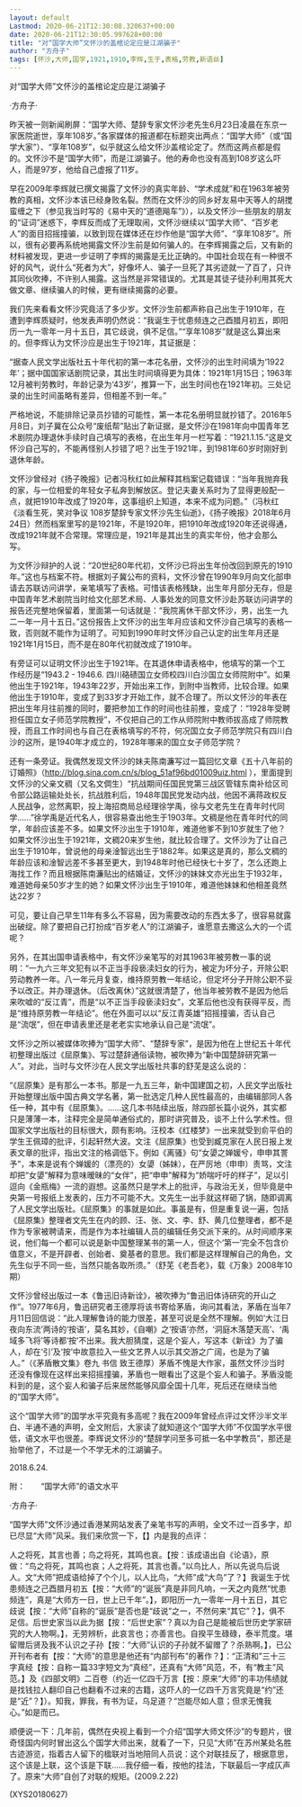 ```yaml
---
layout: default
Lastmod: 2020-06-21T12:30:08.320637+00:00
date: 2020-06-21T12:30:05.997628+00:00
title: "对“国学大师”文怀沙的盖棺论定应是江湖骗子"
author: "方舟子"
tags: [怀沙,大师,国学,1921,1910,李辉,生于,表格,劳教,新语丝]
---
```


对“国学大师”文怀沙的盖棺论定应是江湖骗子

·方舟子·

昨天被一则新闻刷屏：“国学大师、楚辞专家文怀沙老先生6月23日凌晨在东京一家医院逝世，享年108岁。”各家媒体的报道都在标题突出两点：“国学大师”（或“国学大家”）、“享年108岁”，似乎就这么给文怀沙盖棺论定了。然而这两点都是假的。文怀沙不是“国学大师”，而是江湖骗子。他的寿命也没有高到108岁这么吓人，而是97岁，他给自己虚报了11岁。

早在2009年李辉就已撰文揭露了文怀沙的真实年龄、“学术成就”和在1963年被劳教的真相，文怀沙本该已经身败名裂。然而在文怀沙的同乡好友易中天等人的胡搅蛮缠之下（参见我当时写的《易中天的“道德飚车”》），以及文怀沙一些朋友的朋友的“证词”迷惑下，李辉反而成了无理取闹，文怀沙继续以“国学大师”、“百岁老人”的面目招摇撞骗，以致到现在媒体还在炒作他是“国学大师”、“享年108岁”。所以，很有必要再系统地揭露文怀沙生前是如何骗人的。在李辉揭露之后，又有新的材料被发现，更进一步证明了李辉的揭露是无比正确的。中国社会现在有一种很不好的风气，说什么“死者为大”，好像坏人、骗子一旦死了其劣迹就一了百了，只许其同伙吹捧，不许别人揭露。这当然是非常错误的。尤其是其徒子徒孙利用其死大做文章、继续骗人的时候，更有继续揭露的必要。

我们先来看看文怀沙究竟活了多少岁。文怀沙生前都声称自己出生于1910年，在遭到李辉质疑时，他发表声明仍然说：“我诞生于忧患频连之己酉腊月初五，即阳历一九一零年一月十五日，其它歧说，俱不足信。”“享年108岁”就是这么算出来的。但李辉认为文怀沙应是出生于1921年，其证据是：

“据查人民文学出版社五十年代初的第一本花名册，文怀沙的出生时间填为‘1922年’；据中国国家话剧院记录，其出生时间填得更为具体：1921年1月15日；1963年12月被判劳教时，年龄记录为‘43岁’，推算一下，出生时间也在1921年初。三处记录的出生时间虽略有差异，但相差不到一年。”

严格地说，不能排除记录员抄错的可能性，第一本花名册明显就抄错了。2016年5月8日，刘子冀在公众号“废纸帮”贴出了新证据，是文怀沙在1981年向中国青年艺术剧院办理退休手续时自己填写的表格，在出生年月一栏写着：“1921.1.15.”这是文怀沙自己写的，不能再怪别人抄错了吧？出生于1921年，到1981年60岁时刚好到退休年龄。

文怀沙曾经对《扬子晚报》记者冯秋红如此解释其档案记载错误：“当年我抛弃我的家，与一位相爱的年轻女子私奔到解放区。登记夫妻关系时为了显得更般配一点，就把1910年改成了1920年，这事组织上知道，本来不成为问题。”（冯秋红《淡看生死，笑对争议 108岁楚辞专家文怀沙先生仙逝》，《扬子晚报》2018年6月24日）然而档案里写的是1921年，不是1920年，把1910年改成1920年还说得通，改成1921年就不合常理。常理应是，1921年是其出生的真实年份，他才会那么写。

为文怀沙辩护的人说：“20世纪80年代初，文怀沙已将出生年份改回到原先的1910年。”这也与档案不符。根据刘子冀公布的资料，文怀沙曾在1990年9月向文化部申请去苏联访问讲学，亲笔填写了表格。可惜该表格残缺，出生年月部分无存，但是中国青年艺术剧院当时给文化部艺术局、人事处发的同意文怀沙赴苏联访问讲学的报告还完整地保留着，里面第一句话就是：“我院离休干部文怀沙，男，出生一九二一年一月十五日。”这份报告上文怀沙的出生年月应该和文怀沙自己填写的表格一致，否则就不能作为证明了。可知到1990年时文怀沙自己认定的出生年月还是1921年1月15日，而不是在80年代初就改成了1910年。

有旁证可以证明文怀沙出生于1921年。在其退休申请表格中，他填写的第一个工作经历是“1943.2 - 1946.6. 四川硌碛国立女师校四川白沙国立女师院附中”。如果他出生于1921年，1943年22岁，开始出来工作，到附中当教师，比较合理。如果他出生于1910年，变成了到33岁才开始工作，就不合理了。所以文怀沙的年表在把出生年月往前推的同时，要把参加工作的时间也往前推，变成了：“1928年受聘担任国立女子师范学院教授”，不仅把自己的工作从师院附中教师拔高成了师院教授，而且工作时间也与自己在表格填写的不符，何况国立女子师范学院只有四川白沙的这所，是1940年才成立的，1928年哪来的国立女子师范学院？

还有一条旁证。我偶然发现文怀沙的妹夫陈南濂写过一篇回忆文章《五十八年前的订婚照》（http://blog.sina.com.cn/s/blog_51af96bd01009uiz.html ），里面提到文怀沙的父亲文稠（又名文倜生）“抗战期间任国民党第三战区管辖东南补给区司令部公路运输处处长，抗战胜利后，1948年国民党发动内战，他因不满蒋政权反人民战争，忿然离职，投上海招商局总经理徐学禹，徐与文老先生在青年时代同学……”徐学禹是近代名人，很容易查出他生于1903年。文稠是他在青年时代的同学，年龄应该差不多。如果文怀沙出生于1910年，难道他爹不到10岁就生了他？如果文怀沙出生于1921年，文稠20来岁生他，就比较合理了。文怀沙为了让自己出生于1910年，曾说他的母亲淦智远出生于1882年。如果这是真的，那么文稠的年龄应该和淦智远差不多甚至更大，到1948年时他已经快七十岁了，怎么还跑上海找工作？而且根据陈南濂贴出的结婚证，文怀沙的妹妹文亦光出生于1932年，难道她母亲50岁才生的她？如果文怀沙出生于1910年，难道他妹妹和他相差竟然达22岁？

可见，要让自己早生11年有多么不容易，因为需要改动的东西太多了，很容易就露出破绽。除了要把自己打扮成“百岁老人”的江湖骗子，谁愿意去撒这么大的一个谎呢？

另外，在其出国申请表格中，有文怀沙亲笔写的对其1963年被劳教一事的说明：“一九六三年文犯有以不正当手段亵渎妇女的行为，被定为坏分子，开除公职劳动教养一年。八一年元月复查，维持原劳教一年结论，但定坏分子开除公职不妥予以改正。并办理退休。（后改离休）”这就很清楚了，他当年被劳教不是因为他后来吹嘘的“反江青”，而是“以不正当手段亵渎妇女”，文革后他也没有获得平反，而是“维持原劳教一年结论”。他在外面可以以“反江青英雄”招摇撞骗，否认自己是“流氓”，但在申请表里还是老老实实地承认自己是“流氓”。

文怀沙之所以被媒体吹捧为“国学大师”、“楚辞专家”，是因为他在上世纪五十年代初整理出版过《屈原集》、写过楚辞通俗读物，被吹捧为“新中国楚辞研究第一人”。对此，当时与文怀沙在人民文学出版社共事的舒芜是这么说的：

“《屈原集》是有那么一本书。那是一九五三年，新中国建国之初，人民文学出版社开始整理出版中国古典文学名著，第一批选定几种人民性最高的，由编辑部同人各任一种，其中有《屈原集》。……这几本书陆续出版，除四部长篇小说外，其实都只是薄薄一本，注释完全是简单通俗式的，那时讲究普及，谈不上什么学术性。但国家文学出版社的目标很大，颇有影响。汪校本《红楼梦》一出来就受到俞平伯的学生王佩璋的批评，引起轩然大波。文注《屈原集》也受到臧克家在人民日报上发表文章的批评，指出文注的格调低下。例如《离骚》句“女嬃之婵媛兮，申申其詈予”，本来是说有个婵媛的（漂亮的）女嬃（姊妹），在严厉地（申申）责骂，文注却把“女嬃”解释为意味暧昧的“女伴”，把“申申”解释为“娇喘吁吁的样子”，足以引逗向《金瓶梅》一流的遐想。这虽然只是学术上的批评，与政治无关，但毕竟是中央第一号报纸上发表的，压力不可能不大。文先生一出手就这样砸了锅，随即调离了人民文学出版社。《屈原集》的事就是如此。事虽是有，但是重复说一遍，包括《屈原集》整理者文先生在内的顾、汪、张、文、李、舒、黄几位整理者，都不是作为专家被聘请来，而是作为本社编辑人员的编辑任务交派下来的。从时间顺序来说，他们每一个都可以说是新中国整理某书的第一人，但这个‘第一’完全不包含价值意义，不是开辟者、创始者、奠基者的意思。我们都是这样理解自己的角色，文先生似乎不同一些，当然只能各取所须。”（舒芜《老吾老》，载《万象》2008年10期）

文怀沙曾经出版过一本《鲁迅旧诗新诠》，被吹捧为“鲁迅旧体诗研究的开山之作”。1977年6月，鲁迅研究者王德厚将该书寄给茅盾，询问其看法，茅盾在当年7月11日回信说：“此人理解鲁诗的能力很差，甚至可说是全然不理解。例如‘大江日夜向东流’两诗的‘按语’，莫名其妙，《自嘲》之‘按语’亦然，‘洞庭木落楚天高’、‘禹域多飞将’等诗都‘按’不出来。我大胆猜度，这是个妄人，写这本《新诠》为了骗人，却在‘引’及‘按’中故意拉入一些文艺界人以示其交游之广阔，也是为了骗人。”（《茅盾散文集》卷九 书信 致王德厚）茅盾不愧是大作家，虽然文怀沙当时还没有像现在这样出来招摇撞骗，茅盾也一眼看出了这是个妄人和骗子。茅盾没能料到的是，这个妄人和骗子后来居然能够风靡全国十几年，死后还在继续当他的“国学大师”。

这个“国学大师”的国学水平究竟有多高呢？我在2009年曾经点评过文怀沙半文半白、半通不通的声明，全文附后，大家读了就知道这个“国学大师”不仅国学水平很低，语文水平也很差。李辉说文怀沙的“楚辞学问至多可抵一名中学教员”，那还是抬举他了，不过是一个不学无术的江湖骗子。

2018.6.24.

附：　　“国学大师”的语文水平

·方舟子·

“国学大师”文怀沙通过香港某网站发表了亲笔书写的声明，全文不过一百多字，却已尽显“大师”风采。我们来欣赏一下，【】内是我的点评：

人之将死，其言也善；鸟之将死，其鸣也哀。【按：该成语出自《论语》，原做：“鸟之将死，其鸣也哀；人之将死，其言也善。”以鸟比人，所以先说鸟后说人。文“大师”把成语给掉了个个儿，以人比鸟，“大师”成“大鸟”了？】我诞生于忧患频连之己酉腊月初五【按：“大师”的“诞辰”真是非同凡响，一天之内竟然“忧患频连”，真是“大师方一日，世上已千年”。】，即阳历一九一零年一月十五日，其它歧说【按：“大师”自称的“诞辰”是否也是“歧说”之一，不然何来“其它”？】，俱不足信。后世史家当以此为据【按：“后世史家”？真以为自己是能被后世历史学家研究的大人物啊。】，无劳辨析，此哀言也；亦善言也。自揆平生碌碌，泰半荒度。堪留赠后贤及我不认识之子孙【按：“大师”认识的子孙就不留赠了？杀熟啊。】，已公开刊布者有【按：“大师”的意思是他还有“内部刊布”的著作？】：“正清和”三十三字真经【按：自称一篇33字短文为“真经”，还真有“大师”风范，不，有“教主”风范。】及《四部文明》二百卷（约近一亿四千万言【按：原来“大师”的丰功伟绩就是找钱拉人翻印自己也翻看不过来的古籍，这吓人的一亿四千万言究竟是“约”还是“近”？】）。知我，罪我，有书为证，乌足道？“岂能尽如人意；但求无愧我心。”如是而已。

顺便说一下：几年前，偶然在央视上看到一个介绍“国学大师文怀沙”的专题片，很奇怪国内何时冒出这么个国学大师出来，就看了一下，只见“大师”在苏州某处名胜古迹游览，指着古人留下的楹联对当地陪同人员说：这个对联挂反了，根据意思，这个该是上联，这个该是下联……我仔细一看，按他的挂法，下联最后一字成仄声了。原来“大师”自创了对联的规矩。(2009.2.22)

(XYS20180627)

